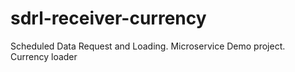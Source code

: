 # sdrl-receiver-currency

Scheduled Data Request and Loading. Microservice Demo project. Currency loader

